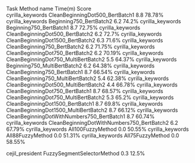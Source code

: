 Task                  Method name                                 Time(m) Score                  
cyrilla_keywords      CleanBeginningDot500_BertBatch1                 8.8 78.78%
cyrilla_keywords      Beginning750_BertBatch2                         6.2 74.2%
cyrilla_keywords      Beginning750_BertBatch1                         8.7 72.75%
cyrilla_keywords      CleanBeginningDot500_BertBatch2                 6.2 72.7%
cyrilla_keywords      CleanBeginningDot1500_BertBatch2                6.3 71.6%
cyrilla_keywords      CleanBeginning750_BertBatch2                    6.2 71.75%
cyrilla_keywords      CleanBeginningDot750_BertBatch2                 6.2 70.19%
cyrilla_keywords      CleanBeginningDot750_MultiBertBatch2            5.5 64.37%
cyrilla_keywords      Beginning750_MultiBertBatch2                    6.2 64.38%
cyrilla_keywords      CleanBeginning750_BertBatch1                    8.7 66.54%
cyrilla_keywords      CleanBeginning750_MultiBertBatch2               5.4 62.38%
cyrilla_keywords      CleanBeginningDot500_MultiBertBatch2            4.4 66.78%
cyrilla_keywords      CleanBeginningDot750_BertBatch1                 8.7 68.57%
cyrilla_keywords      CleanBeginningDot750_MultiBertBatch2            5.3 65.2%
cyrilla_keywords      CleanBeginningDot1500_BertBatch1                8.7 69.8%
cyrilla_keywords      CleanBeginningDot1500_MultiBertBatch2           8.7 66.12%
cyrilla_keywords      CleanBeginningDotWithNumbers750_BertBatch1      8.7 60.74%
cyrilla_keywords      CleanBeginningDotWithNumbers750_BertBatch2      6.2 67.79%
cyrilla_keywords      All100FuzzyMethod                               0.0 50.55%
cyrilla_keywords      All88FuzzyMethod                                0.0 51.31%
cyrilla_keywords      All75FuzzyMethod                                0.0 58.55%


cejil_president       FuzzySegmentSelectorMethod                      0.3  12.5%